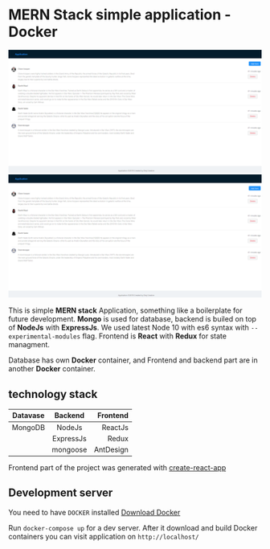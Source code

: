 # MERN Stack simple application - Docker
![Landing Page](1.png)
![Adding new](1.png)

This is simple **MERN stack** Application, something like a boilerplate for future development. 
**Mongo** is used for database, backend is builed on top of **NodeJs** with **ExpressJs**. We used latest Node 10 with es6 syntax with `--experimental-modules` flag. Frontend is **React** with **Redux** for state managment. 

Database has own **Docker** container, and Frontend and backend part are in another **Docker** container.

## technology stack
| Datavase        | Backend           | Frontend  |
| --------------- |:-----------------:| ---------:|
| MongoDB         | NodeJs            | ReactJs   |
|                 | ExpressJs         | Redux     |
|                 | mongoose          | AntDesign |

Frontend part of the project was generated with [create-react-app](https://github.com/facebookincubator/create-react-app)

## Development server
You need to have `DOCKER` installed
[Download Docker](https://www.docker.com/get-started)

Run `docker-compose up` for a dev server. After it download and build Docker containers you can visit application on `http://localhost/`